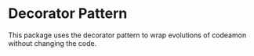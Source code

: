 # Decorator Pattern #

This package uses the decorator pattern to wrap evolutions of codeamon
without changing the code. 

